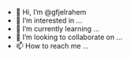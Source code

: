 - 👋 Hi, I’m @gfjelrahem
- 👀 I’m interested in ...
- 🌱 I’m currently learning ...
- 💞️ I’m looking to collaborate on ...
- 📫 How to reach me ...

<!---
gfjelrahem/gfjelrahem is a ✨ special ✨ repository because its `README.md` (this file) appears on your GitHub profile.
You can click the Preview link to take a look at your changes.
--->

